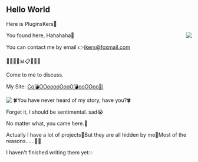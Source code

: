 ## Hello World ##

Here is PluginsKers👋

<img align="right" src="https://github-readme-stats.vercel.app/api?username=PluginsKers&show_icons=true&icon_color=CE1D2D&text_color=718096&bg_color=ffffff&hide_title=true" />
You found here, Hahahaha🧐

You can contact me by email 👉ikers@foxmail.com

📗📘📒📝📊📋📕📓📙

Come to me to discuss.

My Site: [Co💣OOooooOooO💣ooOOoo🌟l](https://www.52craft.cc/)

<img align="left" src="https://github-readme-stats.vercel.app/api/top-langs/?username=PluginsKers&layout=compact" />

🍀You have never heard of my story, have you?🍀

Forget it, I should be sentimental. sad😭

No matter what, you came here.💫

Actually I have a lot of projects🌚But they are all hidden by me🌚Most of the reasons......🌚🌚

I haven't finished writing them yet💧💧
